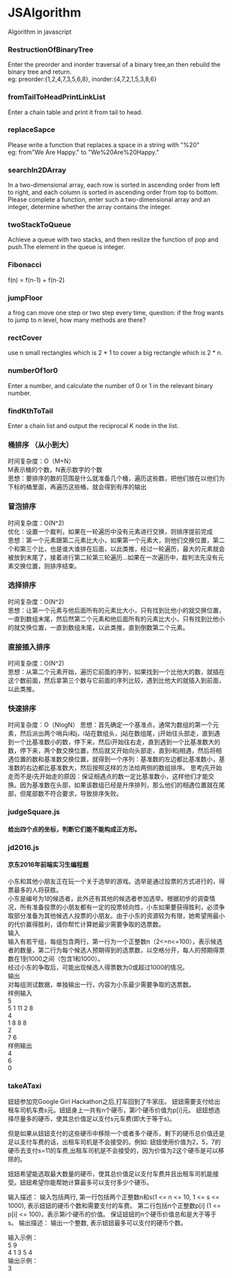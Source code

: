# JSAlgorithm
Algorithm in javascript

### RestructionOfBinaryTree
Enter the preorder and inorder traversal of a binary tree,an then rebuild the binary tree and return.<br/>
eg:
preorder:{1,2,4,7,3,5,6,8},
inorder:{4,7,2,1,5,3,8,6}

### fromTailToHeadPrintLinkList
Enter a chain table and print it from tail to head.

### replaceSapce
Please write a function that replaces a space in a string with "%20"<br/>eg:
from"We Are Happy." to "We%20Are%20Happy."

### searchIn2DArray
In a two-dimensional array, each row is sorted in ascending order from left to right, and each column is sorted in 
ascending order from top to bottom.<br/>
Please complete a function, enter such a two-dimensional array and an integer, determine whether the array contains the integer.

### twoStackToQueue
Achieve a queue with two stacks, and then reslize the function of pop and push.The element in the queue is integer.

### Fibonacci
f(n) = f(n-1) + f(n-2)

### jumpFloor
a frog can move one step or two step every time, question: if the frog wants to jump to n level, how many methods are there?

### rectCover
use n small rectangles which is 2 * 1 to cover a big rectangle which is 2 * n.

### numberOf1or0
Enter a number, and calculate the number of 0 or 1 in the relevant binary number.

### findKthToTail
Enter a chain list and output the reciprocal K node in the list.

### 桶排序 （从小到大）
时间复杂度：O（M+N）<br/>
M表示桶的个数，N表示数字的个数 <br/>
思想：要排序的数的范围是什么就准备几个桶，遍历这些数，把他们放在以他们为下标的桶里面，再遍历这些桶，就会得到有序的输出 <br/>

### 冒泡排序
时间复杂度：O(N^2) <br/>
优化：设置一个裁判，如果在一轮遍历中没有元素进行交换，则排序提前完成 <br/>
思想：第一个元素跟第二元素比大小，如果第一个元素大，则他们交换位置，第二个和第三个比，也是谁大谁排在后面，以此类推，经过一轮遍历，最大的元素就会被放到末尾了，接着进行第二轮第三轮遍历...如果在一次遍历中，裁判法先没有元素交换位置，则排序结束。

### 选择排序
时间复杂度：O(N^2) <br/>
思想：让第一个元素与他后面所有的元素比大小，只有找到比他小的就交换位置，一直到数组末尾，然后然第二个元素和他后面所有的元素比大小，只有找到比他小的就交换位置，一直到数组末尾，以此类推，直到倒数第二个元素。

### 直接插入排序
时间复杂度：O(N^2)<br/>
思想：从第二个元素开始，遍历它前面的序列，如果找到一个比他大的数，就插在这个数前面，然后拿第三个数与它前面的序列比较，遇到比他大的就插入到前面，以此类推。

### 快速排序
时间复杂度：O（NlogN）
思想：首先确定一个基准点，通常为数组的第一个元素，然后派出两个哨兵i和j，i站在数组头，j站在数组尾，j开始往头部走，直到遇到一个比基准数小的数，停下来，然后i开始往右走，直到遇到一个比基准数大的数，停下来，两个数交换位置，然后就又开始向头部走，直到i和j相遇，然后将相遇位置的数和基准数交换位置，就得到一个序列：基准数的左边都比基准数小，基准数的右边都比基准数大，然后按照这样的方法给两侧的数组排序。
思考j先开始走而不是i先开始走的原因：保证相遇点的数一定比基准数小，这样他们才能交换。因为基准数在头部，如果该数组已经是升序排列，那么他们的相遇位置就在尾部，但尾部数不符合要求，导致排序失败。

### judgeSquare.js
#### 给出四个点的坐标，判断它们能不能构成正方形。

### jd2016.js
#### 京东2016年前端实习生编程题
小东和其他小朋友正在玩一个关于选举的游戏。选举是通过投票的方式进行的，得票最多的人将获胜。<br/>
小东是编号为1的候选者，此外还有其他的候选者参加选举。根据初步的调查情况，所有准备投票的小朋友都有一定的投票倾向性，小东如果要获得胜利，必须争取部分准备为其他候选人投票的小朋友。由于小东的资源较为有限，她希望用最小的代价赢得胜利，请你帮忙计算她最少需要争取的选票数。<br/>
输入<br/>
输入有若干组，每组包含两行，第一行为一个正整数n（2<=n<=100），表示候选者的数量，第二行为每个候选人预期得到的选票数，以空格分开，每人的预期得票数在1到1000之间（包含1和1000）。<br/>
经过小东的争取后，可能出现候选人得票数为0或超过1000的情况。<br/>
输出<br/>
对每组测试数据，单独输出一行，内容为小东最少需要争取的选票数。<br/>
样例输入<br/>
5<br/>
5 1 11 2 8<br/>
4<br/>
1 8 8 8<br/>
2<br/>
7 6<br/>
样例输出<br/>
4<br/>
6<br/>
0<br/>

### takeATaxi
 妞妞参加完Google Girl Hackathon之后,打车回到了牛家庄。
妞妞需要支付给出租车司机车费s元。妞妞身上一共有n个硬币，第i个硬币价值为p[i]元。
妞妞想选择尽量多的硬币，使其总价值足以支付s元车费(即大于等于s)。</br>

但是如果从妞妞支付的这些硬币中移除一个或者多个硬币，剩下的硬币总价值还是足以支付车费的话，出租车司机是不会接受的。例如: 妞妞使用价值为2，5，7的硬币去支付s=11的车费,出租车司机是不会接受的，因为价值为2这个硬币是可以移除的。<br>

妞妞希望能选取最大数量的硬币，使其总价值足以支付车费并且出租车司机能接受。妞妞希望你能帮她计算最多可以支付多少个硬币。 

输入描述：
输入包括两行, 第一行包括两个正整数n和s(1 <= n <= 10, 1 <= s <= 1000), 表示妞妞的硬币个数和需要支付的车费。
第二行包括n个正整数p[i] (1 <= p[i] <= 100)，表示第i个硬币的价值。
保证妞妞的n个硬币价值总和是大于等于s。
输出描述：
输出一个整数, 表示妞妞最多可以支付的硬币个数。

输入示例：<br>
5 9 <br>
4 1 3 5 4 <br>
输出示例：<br>
3


